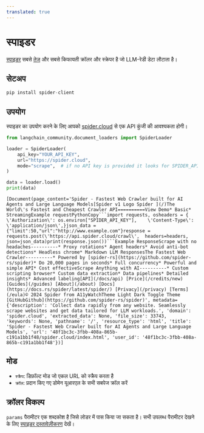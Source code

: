 ```yaml
---
translated: true
---
```


# स्पाइडर

[स्पाइडर](https://spider.cloud/) सबसे [तेज](https://github.com/spider-rs/spider/blob/main/benches/BENCHMARKS.md) और सबसे किफायती क्रॉलर और स्क्रेपर है जो LLM-रेडी डेटा लौटाता है।

## सेटअप

```python
pip install spider-client
```

## उपयोग

स्पाइडर का उपयोग करने के लिए आपको [spider.cloud](https://spider.cloud/) से एक API कुंजी की आवश्यकता होगी।

```python
from langchain_community.document_loaders import SpiderLoader

loader = SpiderLoader(
    api_key="YOUR_API_KEY",
    url="https://spider.cloud",
    mode="scrape",  # if no API key is provided it looks for SPIDER_API_KEY in env
)

data = loader.load()
print(data)
```

```output
[Document(page_content='Spider - Fastest Web Crawler built for AI Agents and Large Language Models[Spider v1 Logo Spider ](/)The World\'s Fastest and Cheapest Crawler API==========View Demo* Basic* StreamingExample requestPythonCopy```import requests, osheaders = {    \'Authorization\': os.environ["SPIDER_API_KEY"],    \'Content-Type\': \'application/json\',}json_data = {"limit":50,"url":"http://www.example.com"}response = requests.post(\'https://api.spider.cloud/crawl\',  headers=headers,  json=json_data)print(response.json())```Example ResponseScrape with no headaches----------* Proxy rotations* Agent headers* Avoid anti-bot detections* Headless chrome* Markdown LLM ResponsesThe Fastest Web Crawler----------* Powered by [spider-rs](https://github.com/spider-rs/spider)* Do 20,000 pages in seconds* Full concurrency* Powerful and simple API* Cost effectiveScrape Anything with AI----------* Custom scripting browser* Custom data extraction* Data pipelines* Detailed insights* Advanced labeling[API](/docs/api) [Price](/credits/new) [Guides](/guides) [About](/about) [Docs](https://docs.rs/spider/latest/spider/) [Privacy](/privacy) [Terms](/eula)© 2024 Spider from A11yWatchTheme Light Dark Toggle Theme [GitHubGithub](https://github.com/spider-rs/spider)', metadata={'description': 'Collect data rapidly from any website. Seamlessly scrape websites and get data tailored for LLM workloads.', 'domain': 'spider.cloud', 'extracted_data': None, 'file_size': 33743, 'keywords': None, 'pathname': '/', 'resource_type': 'html', 'title': 'Spider - Fastest Web Crawler built for AI Agents and Large Language Models', 'url': '48f1bc3c-3fbb-408a-865b-c191a1bb1f48/spider.cloud/index.html', 'user_id': '48f1bc3c-3fbb-408a-865b-c191a1bb1f48'})]
```

## मोड

- `स्क्रैप`: डिफ़ॉल्ट मोड जो एकल URL को स्क्रैप करता है
- `क्रॉल`: प्रदान किए गए डोमेन यूआरएल के सभी सबपेज क्रॉल करें

## क्रॉलर विकल्प

`params` पैरामीटर एक शब्दकोश है जिसे लोडर में पास किया जा सकता है। सभी उपलब्ध पैरामीटर देखने के लिए [स्पाइडर दस्तावेज़ीकरण](https://spider.cloud/docs/api) देखें।
